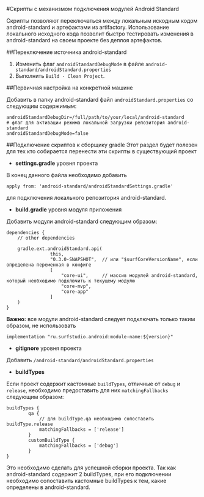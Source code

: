 #Скрипты с механизмом подключения модулей Android Standard

Скрипты позволяют переключаться между локальным искодным кодом android-standard и артефактами из artifactory.
Использование локального исходного кода позволит быстро тестировать изменения в android-standard на своем проекте без деплоя артефактов.

##Переключение источника android-standard

1. Изменить флаг ```androidStandardDebugMode``` в файле ```android-standard/androidStandard.properties```
2. Выполнить ```Build - Clean Project```.

##Первичная настройка на конкретной машине

Добавить в папку android-standard файл ```androidStandard.properties``` со следующим содержимым:
```
androidStandardDebugDir=/full/path/to/your/local/android-standard
# флаг для активации режима локальной загрузки репозитория android-standard
androidStandardDebugMode=false
```

##Подключение скриптов к сборщику gradle
Этот раздел будет полезен для тех кто собирается перенести эти скрипты в существующий проект

+ **settings.gradle** уровня проекта

В конец данного файла необходимо добавить

```apply from: 'android-standard/androidStandardSettings.gradle'```

для подключения локального репозитория android-standard.

+ **build.gradle** уровня модуля приложения

Добавить модули android-standard следующим образом:

```
dependencies {
    // other dependencies

    gradle.ext.androidStandard.api(
                this,
                "0.3.0-SNAPSHOT",  // или "$surfCoreVersionName", если определена переменная в конфиге
                [
                    "core-ui",     // массив модулей android-standard, который необходимо подключить к текущему модулю
                    "core-mvp",
                    "core-app"
                ]
    )
}
```

**Важно:** все модули android-standard следует подключать только таким образом, не использовать

```implementation "ru.surfstudio.android:module-name:${version}"```

+ **gitignore** уровня проекта

Добавить ```/android-standard/androidStandard.properties```

+ **buildTypes**

Если проект содержит кастомные ```buildTypes```, отличные от ```debug``` и ```release```, необходимо
предоставить для них ```matchingFallbacks``` следующим образом:

```
buildTypes {
        qa {
            // для buildType.qa необходимо сопоставить buildType.release
            matchingFallbacks = ['release']
        }
        customBuildType {
            matchingFallbacks = ['debug']
        }
}
```

Это необходимо сделать для успешной сборки проекта. Так как android-standard содержит 2 buildTypes,
при его подключении необходимо сопоставить кастомные buildTypes к тем, какие определены в android-standard.